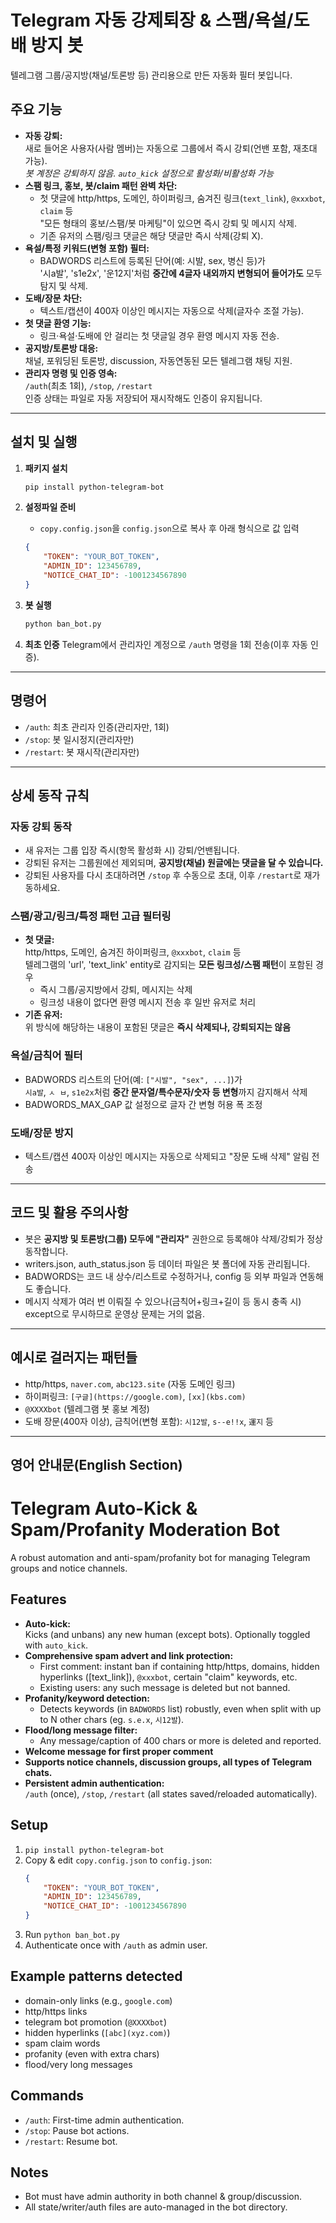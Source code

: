 # Telegram 자동 강제퇴장 & 스팸/욕설/도배 방지 봇

텔레그램 그룹/공지방(채널/토론방 등) 관리용으로 만든 자동화 필터 봇입니다.

## 주요 기능

- **자동 강퇴:**  
  새로 들어온 사용자(사람 멤버)는 자동으로 그룹에서 즉시 강퇴(언밴 포함, 재초대 가능).  
  *봇 계정은 강퇴하지 않음. `auto_kick` 설정으로 활성화/비활성화 가능*
- **스팸 링크, 홍보, 봇/claim 패턴 완벽 차단:**  
  - 첫 댓글에 http/https, 도메인, 하이퍼링크, 숨겨진 링크(`text_link`), `@xxxbot`, `claim` 등  
    "모든 형태의 홍보/스팸/봇 마케팅"이 있으면 즉시 강퇴 및 메시지 삭제.
  - 기존 유저의 스팸/링크 댓글은 해당 댓글만 즉시 삭제(강퇴 X).
- **욕설/특정 키워드(변형 포함) 필터:**  
  - BADWORDS 리스트에 등록된 단어(예: 시발, sex, 병신 등)가  
    '시a발', 's1e2x', '운12지'처럼 **중간에 4글자 내외까지 변형되어 들어가도** 모두 탐지 및 삭제.
- **도배/장문 차단:**  
  - 텍스트/캡션이 400자 이상인 메시지는 자동으로 삭제(글자수 조절 가능).
- **첫 댓글 환영 기능:**  
  - 링크·욕설·도배에 안 걸리는 첫 댓글일 경우 환영 메시지 자동 전송.
- **공지방/토론방 대응:**  
  채널, 포워딩된 토론방, discussion, 자동연동된 모든 텔레그램 채팅 지원.
- **관리자 명령 및 인증 영속:**  
  `/auth`(최초 1회), `/stop`, `/restart`  
  인증 상태는 파일로 자동 저장되어 재시작해도 인증이 유지됩니다.

---

## 설치 및 실행

1. **패키지 설치**
    ```bash
    pip install python-telegram-bot
    ```

2. **설정파일 준비**
    - `copy.config.json`을 `config.json`으로 복사 후 아래 형식으로 값 입력
    ```json
    {
        "TOKEN": "YOUR_BOT_TOKEN",
        "ADMIN_ID": 123456789,
        "NOTICE_CHAT_ID": -1001234567890
    }
    ```

3. **봇 실행**
    ```bash
    python ban_bot.py
    ```

4. **최초 인증**
    Telegram에서 관리자인 계정으로 `/auth` 명령을 1회 전송(이후 자동 인증).

---

## 명령어

- `/auth`: 최초 관리자 인증(관리자만, 1회)
- `/stop`: 봇 일시정지(관리자만)
- `/restart`: 봇 재시작(관리자만)

---

## 상세 동작 규칙

### 자동 강퇴 동작
- 새 유저는 그룹 입장 즉시(항목 활성화 시) 강퇴/언밴됩니다.
- 강퇴된 유저는 그룹원에선 제외되며, **공지방(채널) 원글에는 댓글을 달 수 있습니다.**
- 강퇴된 사용자를 다시 초대하려면 `/stop` 후 수동으로 초대, 이후 `/restart`로 재가동하세요.

### 스팸/광고/링크/특정 패턴 고급 필터링
- **첫 댓글:**  
  http/https, 도메인, 숨겨진 하이퍼링크, `@xxxbot`, `claim` 등  
  텔레그램의 'url', 'text_link' entity로 감지되는 **모든 링크성/스팸 패턴**이 포함된 경우  
    - 즉시 그룹/공지방에서 강퇴, 메시지는 삭제
  - 링크성 내용이 없다면 환영 메시지 전송 후 일반 유저로 처리
- **기존 유저:**  
  위 방식에 해당하는 내용이 포함된 댓글은 **즉시 삭제되나, 강퇴되지는 않음**

### 욕설/금칙어 필터
- BADWORDS 리스트의 단어(예: `["시발", "sex", ...]`)가  
  `시a발`, `ㅅ ㅂ`, `s1e2x`처럼 **중간 문자열/특수문자/숫자 등 변형**까지 감지해서 삭제
- BADWORDS_MAX_GAP 값 설정으로 글자 간 변형 허용 폭 조정

### 도배/장문 방지
- 텍스트/캡션 400자 이상인 메시지는 자동으로 삭제되고 "장문 도배 삭제" 알림 전송

---

## 코드 및 활용 주의사항

- 봇은 **공지방 및 토론방(그룹) 모두에 "관리자"** 권한으로 등록해야 삭제/강퇴가 정상 동작합니다.
- writers.json, auth_status.json 등 데이터 파일은 봇 폴더에 자동 관리됩니다.
- BADWORDS는 코드 내 상수/리스트로 수정하거나, config 등 외부 파일과 연동해도 좋습니다.
- 메시지 삭제가 여러 번 이뤄질 수 있으나(금칙어+링크+길이 등 동시 충족 시)  
  except으로 무시하므로 운영상 문제는 거의 없음.

---

## 예시로 걸러지는 패턴들

- http/https, `naver.com`, `abc123.site` (자동 도메인 링크)
- 하이퍼링크: `[구글](https://google.com)`, `[xx](kbs.com)`
- `@XXXXbot` (텔레그램 봇 홍보 계정)
- 도배 장문(400자 이상), 금칙어(변형 포함): `시12발`, `s--e!!x`, `運지` 등

---

## 영어 안내문(English Section)

# Telegram Auto-Kick & Spam/Profanity Moderation Bot

A robust automation and anti-spam/profanity bot for managing Telegram groups and notice channels.

## Features

- **Auto-kick:**  
  Kicks (and unbans) any new human (except bots). Optionally toggled with `auto_kick`.  
- **Comprehensive spam advert and link protection:**  
  - First comment: instant ban if containing http/https, domains, hidden hyperlinks ([text_link]), `@xxxbot`, certain "claim" keywords, etc.
  - Existing users: any such message is deleted but not banned.
- **Profanity/keyword detection:**  
  - Detects keywords (in `BADWORDS` list) robustly, even when split with up to N other chars (eg. `s.e.x`, `시12발`).
- **Flood/long message filter:**  
  - Any message/caption of 400 chars or more is deleted and reported.
- **Welcome message for first proper comment**
- **Supports notice channels, discussion groups, all types of Telegram chats.**
- **Persistent admin authentication:**  
  `/auth` (once), `/stop`, `/restart` (all states saved/reloaded automatically).

## Setup

1. `pip install python-telegram-bot`
2. Copy & edit `copy.config.json` to `config.json`:
    ```json
    {
        "TOKEN": "YOUR_BOT_TOKEN",
        "ADMIN_ID": 123456789,
        "NOTICE_CHAT_ID": -1001234567890
    }
    ```
3. Run `python ban_bot.py`
4. Authenticate once with `/auth` as admin user.

## Example patterns detected

- domain-only links (e.g., `google.com`)
- http/https links
- telegram bot promotion (`@XXXXbot`)
- hidden hyperlinks (`[abc](xyz.com)`)
- spam claim words
- profanity (even with extra chars)
- flood/very long messages

## Commands

- `/auth`: First-time admin authentication.
- `/stop`: Pause bot actions.
- `/restart`: Resume bot.

## Notes

- Bot must have admin authority in both channel & group/discussion.
- All state/writer/auth files are auto-managed in the bot directory.